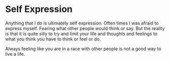 # Self Expression
Anything that I do is ultimately self expression. Often times I was afraid to express myself. Fearing what other people would think or say. But the reality is that it is quite silly to try and limit your life and thoughts and feelings to what you think you have to think or feel or do.

Always feeling like you are in a race with other people is not a good way to live a life.
